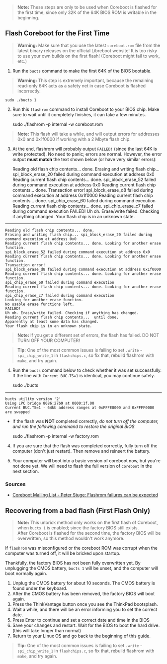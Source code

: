 > **Note:** These steps are only to be used when Coreboot is flashed for the first time, since only 32K of the 64K BIOS ROM is writable in the beginning.

## Flash Coreboot for the First Time

> **Warning:** Make sure that you use the latest `coreboot.rom` file from the latest binary releases on the official Libreboot website! It is too risky to use your own builds on the first flash! (Coreboot might fail to work, etc.)

1. Run the `bucts` command to make the first 64K of the BIOS bootable.

> **Warning:** This step is extremely important, because the remaining read-only 64K acts as a safety net in case Coreboot is flashed incorrectly.

    sudo ./bucts 1

2. Run this `flashrom` command to install Coreboot to your BIOS chip. Make sure to wait until it completely finishes, it can take a few minutes.

    sudo ./flashrom -p internal -w coreboot.rom

> **Note:** This flash will take a while, and will output errors for addresses 0x0 and 0x1f0000 if working with a 2 Mbyte flash chip.

3. At the end, flashrom will probably output `FAILED!` (since the last 64K is write protected). No need to panic; errors are normal. However, the error output **must match** the text shown below (or have very similar errors):

    Reading old flash chip contents... done.
    Erasing and writing flash chip... spi_block_erase_20 failed during command execution at address 0x0
    Reading current flash chip contents... done. spi_block_erase_52 failed during command execution at address 0x0
    Reading current flash chip contents... done. Transaction error!
    spi_block_erase_d8 failed during command execution at address 0x1f0000
    Reading current flash chip contents... done. spi_chip_erase_60 failed during command execution
    Reading current flash chip contents... done. spi_chip_erase_c7 failed during command execution
    FAILED!
    Uh oh. Erase/write failed. Checking if anything changed.
    Your flash chip is in an unknown state.

---

    Reading old flash chip contents... done.
    Erasing and writing flash chip... spi_block_erase_20 failed during command execution at address 0x0
    Reading current flash chip contents... done. Looking for another erase function.
    spi_block_erase_52 failed during command execution at address 0x0
    Reading current flash chip contents... done. Looking for another erase function.
    Transaction error!
    spi_block_erase_d8 failed during command execution at address 0x1f0000
    Reading current flash chip contents... done. Looking for another erase function.
    spi_chip_erase_60 failed during command execution
    Reading current flash chip contents... done. Looking for another erase function.
    spi_chip_erase_c7 failed during command execution
    Looking for another erase function.
    No usable erase functions left.
    FAILED!
    Uh oh. Erase/write failed. Checking if anything has changed.
    Reading current flash chip contents...  until done.
    Apparently at least some data has changed.
    Your flash chip is in an unknown state.

> **Note:** If you get a different set of errors, the flash has failed. DO NOT TURN OFF YOUR COMPUTER!  

> **Tip:** One of the most common issues is failing to set `.write` - `spi_chip_write_1` in `flashchips.c`, so fix that, rebuild flashrom with `make`, and try again.


4. Run the `bucts` command below to check whether it was set successfully. If the line with `Current BUC.TS=1` is identical, you may continue safely.

    sudo ./bucts

---

    bucts utility version '2'
    Using LPC bridge 8086:27b9 at 0000:1f.00
    Current BUC.TS=1 - 64kb address ranges at 0xFFFE0000 and 0xFFFF0000 are swapped

* If the flash was **NOT** completed correctly, *do not turn off the computer, and run the following command to restore the original BIOS.*

    sudo ./flashrom -p internal -w factory.rom

4. If you are sure that the flash was completed correctly, fully turn off the computer (don't just restart). Then remove and reinsert the battery.

5. Your computer will boot into a basic version of coreboot now, but you're not done yet. We will need to flash the full version of `coreboot` in the next section.

### Sources

* [Coreboot Mailing List - Peter Stuge: Flashrom failures can be expected](http://www.flashrom.org/pipermail/flashrom/2012-April/009124.html)

## Recovering from a bad flash (First Flash Only)

> **Note:** This unbrick method only works on the first flash of Coreboot, when `bucts 1` is enabled; since the factory BIOS still exists.  
> After Coreboot is flashed for the second time, the factory BIOS will be overwritten, so this method wouldn't work anymore.

If `flashrom` was misconfigured or the coreboot ROM was corrupt when the computer was turned off, it will be bricked upon startup. 

Thankfully, the factory BIOS has not been fully overwritten yet. By unplugging the CMOS battery, `bucts 1` will be unset, and the computer will boot normally again.

1. Unplug the CMOS battery for about 10 seconds. The CMOS battery is found under the keyboard.
2. After the CMOS battery has been removed, the factory BIOS will boot again.
3. Press the ThinkVantage button once you see the ThinkPad bootsplash.
4. Wait a while, and there will be an error informing you to set the correct date.
5. Press Enter to continue and set a correct date and time in the BIOS
6. Save your changes and restart. Wait for the BIOS to boot the hard drive. (this will take longer than normal)
7. Return to your Linux OS and go back to the beginning of this guide.

> **Tip:** One of the most common issues is failing to set `.write` - `spi_chip_write_1` in `flashchips.c`, so fix that, rebuild flashrom with `make`, and try again.